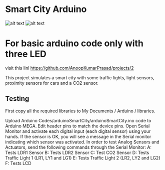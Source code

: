 # Smart City Arduino
![alt text](https://raw.githubusercontent.com/tidusdavid/smart-city-arduino-eafit/master/Resources/Architecture.png)
![alt text](https://raw.githubusercontent.com/tidusdavid/smart-city-arduino-eafit/master/Resources/Device.png)



# For basic arduino code only with three LED
visit this linl
https://github.com/AnoopKumarPrasad/projects/2

This project simulates a smart city with some traffic lights, light sensors, proximity sensors for cars and a CO2 sensor.

## Testing
First copy all the required libraries to My Documents / Arduino / libraries.

Upload Arduino Codes/arduinoSmartCity/arduinoSmartCity.ino code to Arduino MEGA. Edit header pins to match the device pins. Open Serial Monitor and activate each digital input (each digital sensor) using your hands. If the sensor is OK, you will see a message in the Serial monitor indicating which sensor was activated. In order to test Analog Sensors and Actuators, send the following commands through the Serial Monitor:
A: Tests LDR1 Sensor
B: Tests LDR2 Sensor
C: Test CO2 Sensor
D: Tests Traffic Light 1 (LR1, LY1 and LG1)
E: Tests Traffic Light 2 (LR2, LY2 and LG2)
F: Tests LCD
